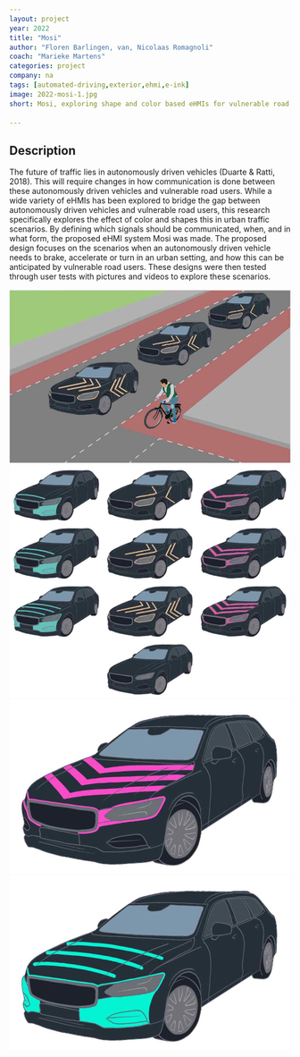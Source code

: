 ```yaml
---
layout: project
year: 2022
title: "Mosi"
author: "Floren Barlingen, van, Nicolaas Romagnoli"
coach: "Marieke Martens"
categories: project
company: na
tags: [automated-driving,exterior,ehmi,e-ink]
image: 2022-mosi-1.jpg
short: Mosi, exploring shape and color based eHMIs for vulnerable road users

---
```


## Description
The future of traffic lies in autonomously driven vehicles 
(Duarte & Ratti, 2018). This will require changes in how 
communication is done between these autonomously 
driven vehicles and vulnerable road users. While a wide 
variety of eHMIs has been explored to bridge the gap 
between autonomously driven vehicles and vulnerable 
road users, this research specifically explores the effect 
of color and shapes this in urban traffic scenarios. By 
defining which signals should be communicated, when, 
and in what form, the proposed eHMI system Mosi was 
made. The proposed design focuses on the scenarios 
when an autonomously driven vehicle needs to brake, 
accelerate or turn in an urban setting, and how this can 
be anticipated by vulnerable road users. These designs 
were then tested through user tests with pictures and 
videos to explore these scenarios.

<div class="project-image">
  <img src="/assets/img/2022-mosi-2.jpg">
</div>
<div class="project-image">
  <img src="/assets/img/2022-mosi-3.jpg">
</div>
<div class="project-image">
  <img src="/assets/img/2022-mosi-4.jpg">
</div>
<div class="project-image">
  <img src="/assets/img/2022-mosi-5.jpg">
</div>
